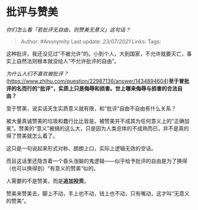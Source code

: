 # 批评与赞美
*你们怎么看「若批评无自由，则赞美无意义」这句话？*

> Author: #Anonymity
Last update: *23/07/2021* 
Links:
Tags:    



这种批评，我还没见过“不被允许”的。小到个人，大到国家，不允许就要灭亡，事实上自然法则根本就没给人“不允许批评的自由”。

*为什么人们不喜欢被批评？*(https://www.zhihu.com/question/22987136/answer/1434894604)**至于冒批评的名而行的“批评”，实质上只是侮辱和损害。世上哪来侮辱与损害的合法自由？**

至于赞美，说实话天生实质意义就有限，和“批评”自由不自由有什么关系？

被大量真诚赞美的垃圾和蠢行比比皆是。被赞美并不成其为任何意义上的“正确加冕”。赞美的“意义”被搞的这么大，只是因为人类总体的不成熟而已，并不是真的得了赞美就怎么着了。

这只是一句说起来形式对称、朗朗上口，实际上逻辑无效的空话。

  


而且这话里还隐含着一个昏头涨脑的鬼逻辑——似乎给予批评的自由是为了换得（也可以换得到）“有意义的赞美”似的。

  


人需要的不是赞美，而是**追加投资**。

赞美来赞美去，脚上不动，手上也不动，钱上也不动，只有嘴动，这才叫“无意义的赞美"。



